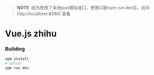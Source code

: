 > **NOTE**: 因为使用了本地json模拟接口，使用只能npm run dev后，访问 http://localhost:8080/ 查看

# Vue.js zhihu

### Building

``` bash
npm install
# watch:
npm run dev
```
